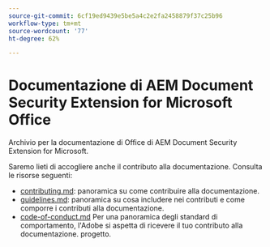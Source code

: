 ```yaml
---
source-git-commit: 6cf19ed9439e5be5a4c2e2fa2458879f37c25b96
workflow-type: tm+mt
source-wordcount: '77'
ht-degree: 62%

---
```

# Documentazione di AEM Document Security Extension for Microsoft Office

Archivio per la documentazione di Office di AEM Document Security Extension for Microsoft.

Saremo lieti di accogliere anche il contributo alla documentazione. Consulta le risorse seguenti:

* [contributing.md](contributing.md): panoramica su come contribuire alla documentazione.
* [guidelines.md](guidelines.md): panoramica su cosa includere nei contributi e come comporre i contributi alla documentazione.
* [code-of-conduct.md](code-of-conduct.md) Per una panoramica degli standard di comportamento, l&#39;Adobe si aspetta di ricevere il tuo contributo alla documentazione. progetto.
